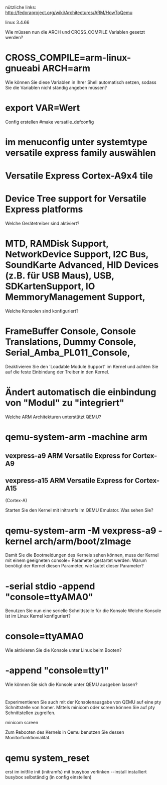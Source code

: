 nützliche links:
http://fedoraproject.org/wiki/Architectures/ARM/HowToQemu


linux 3.4.66



Wie müssen nun die ARCH und CROSS_COMPILE Variablen gesetzt werden? 
# CROSS_COMPILE=arm-linux-gnueabi ARCH=arm

Wie können Sie diese Variablen in Ihrer Shell automatisch setzen, sodass Sie die Variablen nicht ständig angeben müssen? 
# export VAR=Wert

Config erstellen
#make versatile_defconfig
# im menuconfig unter systemtype versatile express family auswählen
# Versatile Express Cortex-A9x4 tile 
# Device Tree support for Versatile Express platforms

Welche Gerätetreiber sind aktiviert? 
# MTD, RAMDisk Support, NetworkDevice Support, I2C Bus, SoundKarte Advanced, HID Devices (z.B. für USB Maus), USB, SDKartenSupport, IO MemmoryManagement Support,

Welche Konsolen sind konfiguriert? 
# FrameBuffer Console, Console Translations, Dummy Console, Serial_Amba_PL011_Console,

Deaktivieren Sie den 'Loadable Module Support' im Kernel und achten Sie auf die feste Einbindung der Treiber in den Kernel. 
# Ändert automatisch die einbindung von "Modul" zu "integriert"

Welche ARM Architekturen unterstützt QEMU? 
# qemu-system-arm -machine arm
## vexpress-a9          ARM Versatile Express for Cortex-A9
## vexpress-a15         ARM Versatile Express for Cortex-A15

(Cortex-A)

Starten Sie den Kernel mit initramfs im QEMU Emulator. Was sehen Sie?
# qemu-system-arm -M vexpress-a9 -kernel arch/arm/boot/zImage 

Damit Sie die Bootmeldungen des Kernels sehen können, muss der Kernel mit einem geeigneten console= Parameter gestartet werden:
Warum benötigt der Kernel diesen Parameter, wie lautet dieser Parameter? 
# -serial stdio -append "console=ttyAMA0"

Benutzen Sie nun eine serielle Schnittstelle für die Konsole
Welche Konsole ist im Linux Kernel konfiguriert?
# console=ttyAMA0

Wie aktivieren Sie die Konsole unter Linux beim Booten?
# -append "console=tty1"

Wie können Sie sich die Konsole unter QEMU ausgeben lassen?
#

Experimentieren Sie auch mit der Konsolenausgabe von QEMU auf eine pty Schnittstelle von homer. Mittels minicom oder screen können Sie auf pty Schnittstellen zugreifen. 

minicom
screen

Zum Rebooten des Kernels in Qemu benutzen Sie dessen Monitorfunktionialität. 
# qemu system_reset


erst im initfile init (initramfs) mit busybox verlinken
--install installiert busybox selbständig (in config einstellen)





